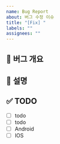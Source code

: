 ```yaml
---
name: Bug Report
about: 버그 수정 이슈
title: "[Fix] "
labels: ""
assignees: ""
---
```


## 🐞 버그 개요

## 📌 설명

## ✅ TODO

- [ ] todo
- [ ] todo
- [ ] Android
- [ ] IOS
